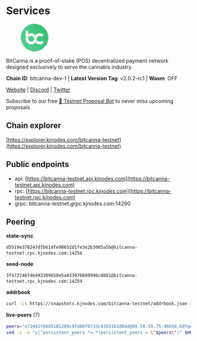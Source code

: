# Services

<figure><img src="https://raw.githubusercontent.com/kj89/cosmos-images/main/logos/bitcanna.png" alt=""><figcaption></figcaption></figure>

BitCanna is a proof-of-stake (POS) decentralized payment network designed exclusively to serve the cannabis industry. 

**Chain ID**: bitcanna-dev-1 | **Latest Version Tag**: v2.0.2-rc1 | **Wasm**: OFF

[Website](https://www.bitcanna.io) | [Discord](https://discord.gg/9AVrzaVQvs) | [Twitter](https://twitter.com/BitCannaGlobal)



Subscribe to our free [🤖 Testnet Proposal Bot](https://t.me/kjnodes_testnet_proposal_bot) to never miss upcoming proposals


## Chain explorer
[https://explorer.kjnodes.com/bitcanna-testnet](https://explorer.kjnodes.com/bitcanna-testnet)

## Public endpoints

* api: [https://bitcanna-testnet.api.kjnodes.com](https://bitcanna-testnet.api.kjnodes.com)
* rpc: [https://bitcanna-testnet.rpc.kjnodes.com](https://bitcanna-testnet.rpc.kjnodes.com)
* grpc: bitcanna-testnet.grpc.kjnodes.com:14290

## Peering

**state-sync**

```text
d5519e378247dfb61dfe90652d1fe3e2b3005a5b@bitcanna-testnet.rpc.kjnodes.com:14256
```

**seed-node**

```text
3f472746f46493309650e5a033076689996c8881@bitcanna-testnet.rpc.kjnodes.com:14259
```

**addrbook**
```bash
curl -Ls https://snapshots.kjnodes.com/bitcanna-testnet/addrbook.json > $HOME/.bcna/config/addrbook.json
```

**live-peers** (7)
```bash
peers="e72441f66d5101289c9fd86f6733c43551b1d04d@89.58.59.75:46656,60fae2c5581622bb84eaf95878e85c9f339f1a2a@212.227.151.106:26656,80ee9ed689bfb329cf21b94aa12978e073226db4@212.227.151.143:26656,2175709bdd102641e9e4ddd38ba263b7f06214df@65.109.28.177:26356,0a18b1d8d1bbd8abc07da8fa0902dbbd33cbd2ef@65.109.10.161:26050,b0c7e5c69aaf00626baaf7c59370029b587a91a4@65.109.92.240:30006,d5519e378247dfb61dfe90652d1fe3e2b3005a5b@65.109.68.190:14256"
sed -i -e "s|^persistent_peers *=.*|persistent_peers = \"$peers\"|" $HOME/.bcna/config/config.toml
```

